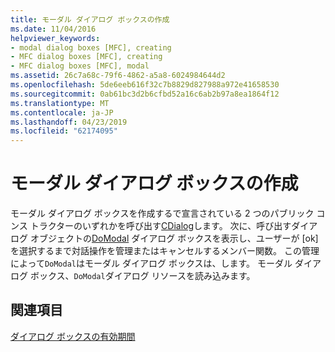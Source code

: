 ```yaml
---
title: モーダル ダイアログ ボックスの作成
ms.date: 11/04/2016
helpviewer_keywords:
- modal dialog boxes [MFC], creating
- MFC dialog boxes [MFC], creating
- MFC dialog boxes [MFC], modal
ms.assetid: 26c7a68c-79f6-4862-a5a8-6024984644d2
ms.openlocfilehash: 5de6eeb616f32c7b8829d827988a972e41658530
ms.sourcegitcommit: 0ab61bc3d2b6cfbd52a16c6ab2b97a8ea1864f12
ms.translationtype: MT
ms.contentlocale: ja-JP
ms.lasthandoff: 04/23/2019
ms.locfileid: "62174095"
---
```

# <a name="creating-modal-dialog-boxes"></a>モーダル ダイアログ ボックスの作成

モーダル ダイアログ ボックスを作成するで宣言されている 2 つのパブリック コンス トラクターのいずれかを呼び出す[CDialog](../mfc/reference/cdialog-class.md)します。 次に、呼び出すダイアログ オブジェクトの[DoModal](../mfc/reference/cdialog-class.md#domodal) ダイアログ ボックスを表示し、ユーザーが [ok] を選択するまで対話操作を管理またはキャンセルするメンバー関数。 この管理によって`DoModal`はモーダル ダイアログ ボックスは、します。 モーダル ダイアログ ボックス、`DoModal`ダイアログ リソースを読み込みます。

## <a name="see-also"></a>関連項目

[ダイアログ ボックスの有効期間](../mfc/life-cycle-of-a-dialog-box.md)
